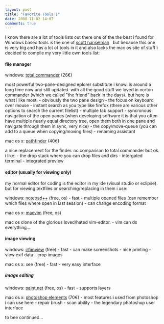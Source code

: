 ```yaml
---
layout: post
title: "Favorite Tools I"
date: 2008-11-02 14:07
comments: true
---
```


I know there are a lot of tools lists out there one of the the best i found for Windows based tools is the one of [scott hanselman](http://www.hanselman.com/tools).  but because this one is very big and has a lot of tools in it and also lacks the mac os site of stuff i decided to compile my very little own tools list:
  #### file manager
  
windows: [total commander](http://www.ghisler.com) (26€)
  
most powerful two-pane-designed eplorer substitute i know. is around a long time now and still updated. with all the good stuff we loved in norton commander (which we called "the friend" back in the days). but here is what i like most:
     - obviously the two pane design
    - the focus on keyboard over mouse
    - instant search as you type like firefox (there are various other options to search the current filelist)
    - multiple tab support
    - syncronous navigation of the open panes (when developing software it is that you often have multiple nearly equal directory tree, open them both in one pane and navigate through them in sync, very nice)
    - the copy/move-queue (you can add to a queue when copying/moving files)
    - renaming assistant
   
mac os x: [pathfinder](http://www.cocoatech.com/) (40€)
  
a nice replacement for the finder. no comparison to total commander but ok. i like:
     - the drop stack where you can drop files and dirs
    - intergated terminal
    - integrated preview
   #### editor (usually for viewing only)
  
my normal editor for coding is the editor in my ide (visual studio or eclipse). but for viewing textfiles or searching/replacing in them i use:
  
windows: [notepad++](http://notepad-plus.sourceforge.net/de/site.htm) (free, os)
     - fast
    - multiple opened files (can remember which files where open in last session)
    - can change encoding format
   
mac os x: [macvim](http://code.google.com/p/macvim/) (free, os)
  
mac os clone of the glorious loved/hated vim-editor. 
     - vim can do everything...
   #### image viewing
  
windows: [irfanview](http://www.irfanview.net/) (free)
     - fast
    - can make screenshots
    - nice printing
    - view exif data
    - crop images
   
mac os x: xee (free)
     - fast
    - very easy interface
   ##### image editing
  
windows: [paint.net](http://paint.net/) (free, os)
     - fast
    - supports layers
   
mac os x: [photoshop elements](http://www.adobe.com/de/products/photoshopelmac/) (70€)
     - most features i used from photoshop i can use here
    - repair brush
    - scan ability
    - the legendary photoshup user interface
   
to bee continued...
 